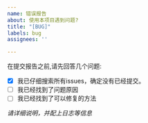 ```yaml
---
name: 错误报告
about: 使用本项目遇到问题?
title: "[BUG]"
labels: bug
assignees: ''

---
```


在提交报告之前,请先回答几个问题:
- [x] 我已仔细搜索所有issues，确定没有已经提交。
- [ ] 我已经找到了问题原因
- [ ] 我已经找到了可以修复的方法

_请详细说明，并配上日志等信息_
